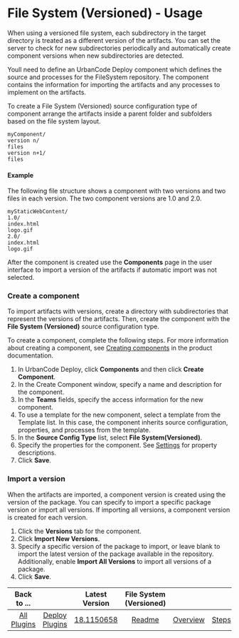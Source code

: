 
# File System (Versioned) - Usage


When using a versioned file system, each subdirectory in the target directory is treated as a different version of the artifacts. You can set the server to check for new subdirectories periodically and automatically create component versions when new subdirectories are detected.

Youll need to define an UrbanCode Deploy component which defines the source and processes for the FileSystem repository. The component contains the information for importing the artifacts and any processes to implement on the artifacts.

To create a File System (Versioned) source configuration type of component arrange the artifacts inside a parent folder and subfolders based on the file system layout.


```
myComponent/
version n/
files
version n+1/
files

```

#### Example

The following file structure shows a component with two versions and two files in each version. The two component versions are 1.0 and 2.0.


```
myStaticWebContent/
1.0/
index.html
logo.gif
2.0/
index.html
logo.gif

```

After the component is created use the **Components** page in the user interface to import a version of the artifacts if automatic import was not selected.


### Create a component




To import artifacts with versions, create a directory with subdirectories that represent the versions of the artifacts. Then, create the component with the **File System (Versioned)** source configuration type.

To create a component, complete the following steps. For more information about creating a component, see [Creating components](http://www-01.ibm.com/support/knowledgecenter/SS4GSP_7.0.2/com.ibm.udeploy.doc/topics/comp_create.html "Creating components") in the product documentation.

1. In UrbanCode Deploy, click **Components** and then click **Create Component**.
2. In the Create Component window, specify a name and description for the component.
3. In the **Teams** fields, specify the access information for the new component.
4. To use a template for the new component, select a template from the Template list. In this case, the component inherits source configuration, properties, and processes from the template.
5. In the **Source Config Type** list, select **File System(Versioned)**.
6. Specify the properties for the component. See [Settings](#steps) for property descriptions.
7. Click **Save**.

### Import a version

When the artifacts are imported, a component version is created using the version of the package. You can specify to import a specific package version or import all versions. If importing all versions, a component version is created for each version.

1. Click the **Versions** tab for the component.
2. Click **Import New Versions**.
3. Specify a specific version of the package to import, or leave blank to import the latest version of the package available in the repository. Additionally, enable **Import All Versions** to import all versions of a package.
4. Click **Save**.

|Back to ...||Latest Version|File System (Versioned) ||||
| :---: | :---: | :---: | :---: | :---: | :---: | :---: |
|[All Plugins](../../index.md)|[Deploy Plugins](../README.md)|[18.1150658](https://raw.githubusercontent.com/UrbanCode/IBM-UCD-PLUGINS/main/files/FileSystemVersionedSourceConfig/ucd-FileSystemVersionedSourceConfig-18.1150658.zip)|[Readme](README.md)|[Overview](overview.md)|[Steps](steps.md)|[Downloads](downloads.md)|
